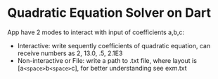 # Quadratic Equation Solver on Dart

App have 2 modes to interact with input of coefficients a,b,c:
- Interactive: write sequently coefficients of quadratic equation,
can receive numbers as 2, 13.0, .5, 2.1E3
- Non-interactive or File: write a path to .txt file, where layout is
[a`<space>`b`<space>`c], for better understanding see exm.txt

